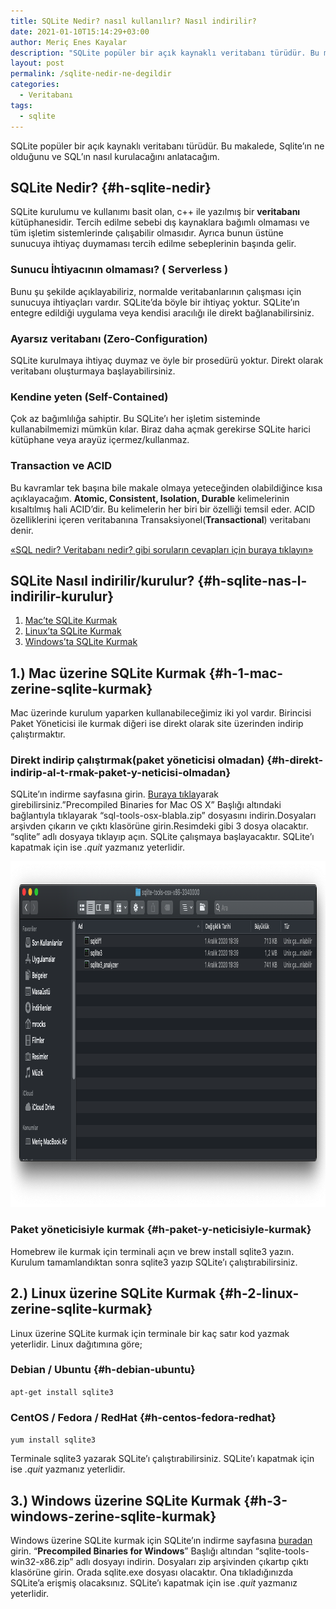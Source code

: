 ```yaml
---
title: SQLite Nedir? nasıl kullanılır? Nasıl indirilir?
date: 2021-01-10T15:14:29+03:00
author: Meriç Enes Kayalar
description: "SQLite popüler bir açık kaynaklı veritabanı türüdür. Bu makalede, Sqlite'ın ne olduğunu, en son sürümün nasıl kurulacağını anlatacağım."
layout: post
permalink: /sqlite-nedir-ne-degildir
categories:
  - Veritabanı
tags:
  - sqlite
---
```

SQLite popüler bir açık kaynaklı veritabanı türüdür. Bu makalede, Sqlite&#8217;ın ne olduğunu ve SQL&#8217;ın nasıl kurulacağını anlatacağım.

## SQLite Nedir? {#h-sqlite-nedir}

SQLite kurulumu ve kullanımı basit olan, c++ ile yazılmış bir **veritabanı** kütüphanesidir. Tercih edilme sebebi dış kaynaklara bağımlı olmaması ve tüm işletim sistemlerinde çalışabilir olmasıdır. Ayrıca bunun üstüne sunucuya ihtiyaç duymaması tercih edilme sebeplerinin başında gelir.

### Sunucu İhtiyacının olmaması? ( Serverless )

Bunu şu şekilde açıklayabiliriz, normalde veritabanlarının çalışması için sunucuya ihtiyaçları vardır. SQLite&#8217;da böyle bir ihtiyaç yoktur. SQLite&#8217;ın entegre edildiği uygulama veya kendisi aracılığı ile direkt bağlanabilirsiniz.

### Ayarsız veritabanı (Zero-Configuration) 

SQLite kurulmaya ihtiyaç duymaz ve öyle bir prosedürü yoktur. Direkt olarak veritabanı oluşturmaya başlayabilirsiniz.

### Kendine yeten (Self-Contained)

Çok az bağımlılığa sahiptir. Bu SQLite&#8217;ı her işletim sisteminde kullanabilmemizi mümkün kılar. Biraz daha açmak gerekirse SQLite harici kütüphane veya arayüz içermez/kullanmaz.

### Transaction ve ACID

Bu kavramlar tek başına bile makale olmaya yeteceğinden olabildiğince kısa açıklayacağım. **Atomic, Consistent, Isolation, Durable** kelimelerinin kısaltılmış hali ACID&#8217;dir. Bu kelimelerin her biri bir özelliği temsil eder. ACID özelliklerini içeren veritabanına Transaksiyonel(**Transactional**) veritabanı denir.

  
<a href="https://www.merich.rocks/2020/11/11/veritabani-nedir/" target="_blank" rel="noreferrer noopener">«SQL nedir? Veritabanı nedir? gibi soruların cevapları için buraya tıklayın»</a>

## SQLite Nasıl indirilir/kurulur? {#h-sqlite-nas-l-indirilir-kurulur}

  1. [Mac&#8217;te SQLite Kurmak](/2021-01-10-sqlite-nedir-ne-degildir#h-1-mac-zerine-sqlite-kurmak)
  2. [Linux&#8217;ta SQLite Kurmak](/2021-01-10-sqlite-nedir-ne-degildir#h-2-linux-zerine-sqlite-kurmak)
  3. [Windows&#8217;ta SQLite Kurmak](/2021-01-10-sqlite-nedir-ne-degildir#h-3-windows-zerine-sqlite-kurmak)

## 1.) Mac üzerine SQLite Kurmak {#h-1-mac-zerine-sqlite-kurmak}

Mac üzerinde kurulum yaparken kullanabileceğimiz iki yol vardır. Birincisi Paket Yöneticisi ile kurmak diğeri ise direkt olarak site üzerinden indirip çalıştırmaktır.

### Direkt indirip çalıştırmak(paket yöneticisi olmadan) {#h-direkt-indirip-al-t-rmak-paket-y-neticisi-olmadan}

SQLite&#8217;ın indirme sayfasına girin. <a href="https://www.sqlite.org/download.html" target="_blank" rel="noreferrer noopener">Buraya tıkla</a>yarak girebilirsiniz.&#8221;Precompiled Binaries for Mac OS X&#8221; Başlığı altındaki bağlantıyla tıklayarak &#8220;sql-tools-osx-blabla.zip&#8221; dosyasını indirin.Dosyaları arşivden çıkarın ve çıktı klasörüne girin.Resimdeki gibi 3 dosya olacaktır. &#8220;sqlite&#8221; adlı dosyaya tıklayıp açın. SQLite çalışmaya başlayacaktır. SQLite&#8217;ı kapatmak için ise _.quit_ yazmanız yeterlidir.

<img loading="lazy" width="1024" height="553" src="assets/uploads/2020/12/Ekran-Resmi-2020-12-23-20.46.16-1024x553.png" alt="SQLite Nedir? Nasıl Kurulur?" class="wp-image-374" /> 

### Paket yöneticisiyle kurmak {#h-paket-y-neticisiyle-kurmak}

Homebrew ile kurmak için terminali açın ve brew install sqlite3 yazın. Kurulum tamamlandıktan sonra sqlite3 yazıp SQLite&#8217;ı çalıştırabilirsiniz.

## 2.) Linux üzerine SQLite Kurmak {#h-2-linux-zerine-sqlite-kurmak}

Linux üzerine SQLite kurmak için terminale bir kaç satır kod yazmak yeterlidir. Linux dağıtımına göre;

### Debian / Ubuntu {#h-debian-ubuntu}

`apt-get install sqlite3`

### CentOS / Fedora / RedHat {#h-centos-fedora-redhat}

`yum install sqlite3`

  
Terminale sqlite3 yazarak SQLite&#8217;ı çalıştırabilirsiniz. SQLite&#8217;ı kapatmak için ise _.quit_ yazmanız yeterlidir.

## 3.) Windows üzerine SQLite Kurmak {#h-3-windows-zerine-sqlite-kurmak}

Windows üzerine SQLite kurmak için SQLite&#8217;ın indirme sayfasına <a href="https://www.sqlite.org/download.html" target="_blank" rel="noreferrer noopener">buradan</a> girin. &#8220;**Precompiled Binaries for Windows**&#8221; Başlığı altından &#8220;sqlite-tools-win32-x86.zip&#8221; adlı dosyayı indirin. Dosyaları zip arşivinden çıkartıp çıktı klasörüne girin. Orada sqlite.exe dosyası olacaktır. Ona tıkladığınızda SQLite&#8217;a erişmiş olacaksınız. SQLite&#8217;ı kapatmak için ise _.quit_ yazmanız yeterlidir.